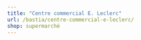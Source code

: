 ```yaml
---
title: "Centre commercial E. Leclerc"
url: /bastia/centre-commercial-e-leclerc/
shop: supermarché
---
```

